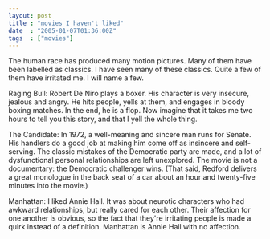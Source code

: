 ```yaml
---
layout: post
title : "movies I haven't liked"
date  : "2005-01-07T01:36:00Z"
tags  : ["movies"]
---
```

The human race has produced many motion pictures.  Many of them have been labelled as classics.  I have seen many of these classics.  Quite a few of them have irritated me.  I will name a few.

Raging Bull:  Robert De Niro plays a boxer.  His character is very insecure, jealous and angry.  He hits people, yells at them, and engages in bloody boxing matches.  In the end, he is a flop.  Now imagine that it takes me two hours to tell you this story, and that I yell the whole thing.

The Candidate:  In 1972, a well-meaning and sincere man runs for Senate.  His handlers do a good job at making him come off as insincere and self-serving. The classic mistakes of the Democratic party are made, and a lot of dysfunctional personal relationships are left unexplored.  The movie is not a documentary: the Democratic challenger wins.  (That said, Redford delivers a great monologue in the back seat of a car about an hour and twenty-five minutes into the movie.)

Manhattan:  I liked Annie Hall.  It was about neurotic characters who had awkward relationships, but really cared for each other.  Their affection for one another is obvious, so the fact that they're irritating people is made a quirk instead of a definition.  Manhattan is Annie Hall with no affection.

